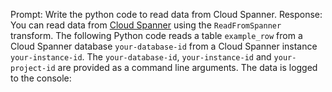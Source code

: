 Prompt:
Write the python code to read data from Cloud Spanner.
Response:
You can read data from [Cloud Spanner](https://cloud.google.com/spanner) using the `ReadFromSpanner` transform. The following Python code reads a table `example_row` from a Cloud Spanner database `your-database-id` from a Cloud Spanner instance `your-instance-id`. The `your-database-id`, `your-instance-id` and `your-project-id` are provided as a command line arguments. The data is logged to the console:

```python
